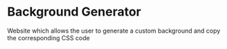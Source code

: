 # Background Generator
Website which allows the user to generate a custom background and copy the corresponding CSS code
